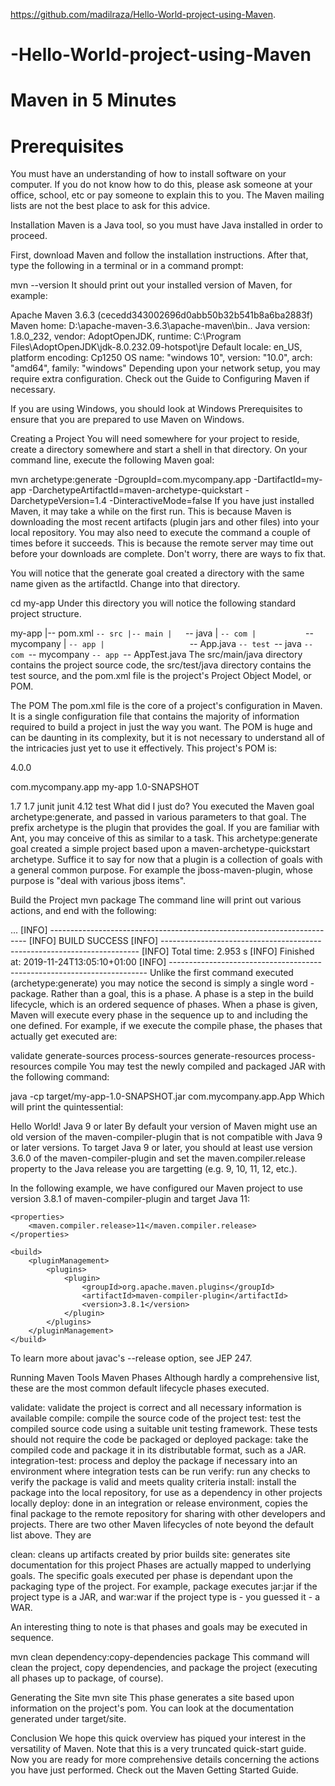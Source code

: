 https://github.com/madilraza/Hello-World-project-using-Maven.
# -Hello-World-project-using-Maven
# Maven in 5 Minutes
# Prerequisites
You must have an understanding of how to install software on your computer. If you do not know how to do this, please ask someone at your office, school, etc or pay someone to explain this to you. The Maven mailing lists are not the best place to ask for this advice.

Installation
Maven is a Java tool, so you must have Java installed in order to proceed.

First, download Maven and follow the installation instructions. After that, type the following in a terminal or in a command prompt:

mvn --version
It should print out your installed version of Maven, for example:

Apache Maven 3.6.3 (cecedd343002696d0abb50b32b541b8a6ba2883f)
Maven home: D:\apache-maven-3.6.3\apache-maven\bin\..
Java version: 1.8.0_232, vendor: AdoptOpenJDK, runtime: C:\Program Files\AdoptOpenJDK\jdk-8.0.232.09-hotspot\jre
Default locale: en_US, platform encoding: Cp1250
OS name: "windows 10", version: "10.0", arch: "amd64", family: "windows"
Depending upon your network setup, you may require extra configuration. Check out the Guide to Configuring Maven if necessary.

If you are using Windows, you should look at Windows Prerequisites to ensure that you are prepared to use Maven on Windows.

Creating a Project
You will need somewhere for your project to reside, create a directory somewhere and start a shell in that directory. On your command line, execute the following Maven goal:

mvn archetype:generate -DgroupId=com.mycompany.app -DartifactId=my-app -DarchetypeArtifactId=maven-archetype-quickstart -DarchetypeVersion=1.4 -DinteractiveMode=false
If you have just installed Maven, it may take a while on the first run. This is because Maven is downloading the most recent artifacts (plugin jars and other files) into your local repository. You may also need to execute the command a couple of times before it succeeds. This is because the remote server may time out before your downloads are complete. Don't worry, there are ways to fix that.

You will notice that the generate goal created a directory with the same name given as the artifactId. Change into that directory.

cd my-app
Under this directory you will notice the following standard project structure.

my-app
|-- pom.xml
`-- src
    |-- main
    |   `-- java
    |       `-- com
    |           `-- mycompany
    |               `-- app
    |                   `-- App.java
    `-- test
        `-- java
            `-- com
                `-- mycompany
                    `-- app
                        `-- AppTest.java
The src/main/java directory contains the project source code, the src/test/java directory contains the test source, and the pom.xml file is the project's Project Object Model, or POM.

The POM
The pom.xml file is the core of a project's configuration in Maven. It is a single configuration file that contains the majority of information required to build a project in just the way you want. The POM is huge and can be daunting in its complexity, but it is not necessary to understand all of the intricacies just yet to use it effectively. This project's POM is:

<project xmlns="http://maven.apache.org/POM/4.0.0" xmlns:xsi="http://www.w3.org/2001/XMLSchema-instance"
  xsi:schemaLocation="http://maven.apache.org/POM/4.0.0 http://maven.apache.org/xsd/maven-4.0.0.xsd">
  <modelVersion>4.0.0</modelVersion>
 
  <groupId>com.mycompany.app</groupId>
  <artifactId>my-app</artifactId>
  <version>1.0-SNAPSHOT</version>
 
  <properties>
    <maven.compiler.source>1.7</maven.compiler.source>
    <maven.compiler.target>1.7</maven.compiler.target>
  </properties>
 
  <dependencies>
    <dependency>
      <groupId>junit</groupId>
      <artifactId>junit</artifactId>
      <version>4.12</version>
      <scope>test</scope>
    </dependency>
  </dependencies>
</project>
What did I just do?
You executed the Maven goal archetype:generate, and passed in various parameters to that goal. The prefix archetype is the plugin that provides the goal. If you are familiar with Ant, you may conceive of this as similar to a task. This archetype:generate goal created a simple project based upon a maven-archetype-quickstart archetype. Suffice it to say for now that a plugin is a collection of goals with a general common purpose. For example the jboss-maven-plugin, whose purpose is "deal with various jboss items".

Build the Project
mvn package
The command line will print out various actions, and end with the following:

 ...
[INFO] ------------------------------------------------------------------------
[INFO] BUILD SUCCESS
[INFO] ------------------------------------------------------------------------
[INFO] Total time:  2.953 s
[INFO] Finished at: 2019-11-24T13:05:10+01:00
[INFO] ------------------------------------------------------------------------
Unlike the first command executed (archetype:generate) you may notice the second is simply a single word - package. Rather than a goal, this is a phase. A phase is a step in the build lifecycle, which is an ordered sequence of phases. When a phase is given, Maven will execute every phase in the sequence up to and including the one defined. For example, if we execute the compile phase, the phases that actually get executed are:

validate
generate-sources
process-sources
generate-resources
process-resources
compile
You may test the newly compiled and packaged JAR with the following command:

java -cp target/my-app-1.0-SNAPSHOT.jar com.mycompany.app.App
Which will print the quintessential:

Hello World!
Java 9 or later
By default your version of Maven might use an old version of the maven-compiler-plugin that is not compatible with Java 9 or later versions. To target Java 9 or later, you should at least use version 3.6.0 of the maven-compiler-plugin and set the maven.compiler.release property to the Java release you are targetting (e.g. 9, 10, 11, 12, etc.).

In the following example, we have configured our Maven project to use version 3.8.1 of maven-compiler-plugin and target Java 11:

    <properties>
        <maven.compiler.release>11</maven.compiler.release>
    </properties>
 
    <build>
        <pluginManagement>
            <plugins>
                <plugin>
                    <groupId>org.apache.maven.plugins</groupId>
                    <artifactId>maven-compiler-plugin</artifactId>
                    <version>3.8.1</version>
                </plugin>
            </plugins>
        </pluginManagement>
    </build>
To learn more about javac's --release option, see JEP 247.

Running Maven Tools
Maven Phases
Although hardly a comprehensive list, these are the most common default lifecycle phases executed.

validate: validate the project is correct and all necessary information is available
compile: compile the source code of the project
test: test the compiled source code using a suitable unit testing framework. These tests should not require the code be packaged or deployed
package: take the compiled code and package it in its distributable format, such as a JAR.
integration-test: process and deploy the package if necessary into an environment where integration tests can be run
verify: run any checks to verify the package is valid and meets quality criteria
install: install the package into the local repository, for use as a dependency in other projects locally
deploy: done in an integration or release environment, copies the final package to the remote repository for sharing with other developers and projects.
There are two other Maven lifecycles of note beyond the default list above. They are

clean: cleans up artifacts created by prior builds
site: generates site documentation for this project
Phases are actually mapped to underlying goals. The specific goals executed per phase is dependant upon the packaging type of the project. For example, package executes jar:jar if the project type is a JAR, and war:war if the project type is - you guessed it - a WAR.

An interesting thing to note is that phases and goals may be executed in sequence.

mvn clean dependency:copy-dependencies package
This command will clean the project, copy dependencies, and package the project (executing all phases up to package, of course).

Generating the Site
mvn site
This phase generates a site based upon information on the project's pom. You can look at the documentation generated under target/site.

Conclusion
We hope this quick overview has piqued your interest in the versatility of Maven. Note that this is a very truncated quick-start guide. Now you are ready for more comprehensive details concerning the actions you have just performed. Check out the Maven Getting Started Guide.
